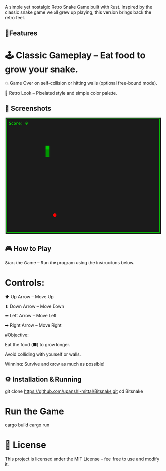 A simple yet nostalgic Retro Snake Game built with Rust. Inspired by the classic snake game we all grew up playing, this version brings back the retro feel.

## 🎯Features
# 🕹 Classic Gameplay – Eat food to grow your snake.

💥 Game Over on self-collision or hitting walls (optional free-bound mode).

🎨 Retro Look – Pixelated style and simple color palette.

## 📸 Screenshots 

<p align="center">
  <img src="image.png" alt="Bitsnake Screenshot" width="500"/>
</p>


## 🎮 How to Play 
Start the Game – Run the program using the instructions below.

# Controls:

⬆ Up Arrow – Move Up

⬇ Down Arrow – Move Down

⬅ Left Arrow – Move Left

➡ Right Arrow – Move Right

#Objective:

Eat the food (■) to grow longer.

Avoid colliding with yourself or walls.

Winning: Survive and grow as much as possible!

## ⚙️ Installation & Running

git clone https://github.com/upanshi-mittal/Bitsnake.git
cd Bitsnake
# Run the Game
cargo build
cargo run

# 📜 License
This project is licensed under the MIT License – feel free to use and modify it.
